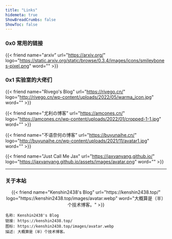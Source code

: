 ```yaml
---
title: "Links"
hidemeta: true
ShowBreadCrumbs: false
ShowToc: false
---
```


### 0x0 常用的链接

{{< friend name="arxiv" url="https://arxiv.org/" logo="https://static.arxiv.org/static/browse/0.3.4/images/icons/smileybones-pixel.png" word="" >}}

### 0x1 实验室的大佬们

{{< friend name="Rivego's Blog" url="https://rivego.cn/" logo="http://rivego.cn/wp-content/uploads/2022/05/warma_icon.jpg" word="" >}}

{{< friend name="尤利の博客" url="https://amcones.cn/" logo="https://amcones.cn/wp-content/uploads/2022/01/cropped-1-1.jpg" word="" >}}

{{< friend name="不语奈何の博客" url="https://buyunaihe.cn/" logo="http://buyunaihe.cn/wp-content/uploads/2021/11/avatar1.jpg" word="" >}}

{{< friend name="Just Call Me Jax" url="https://jaxvanyang.github.io/" logo="https://jaxvanyang.github.io/assets/images/avatar.png" word="" >}}

---

### 关于本站

<center>
{{< friend name="Kenshin2438's Blog" url="https://kenshin2438.top/" logo="https://kenshin2438.top/images/avatar.webp" word="大概算是（半）个技术博客。" >}}
</center>

```
名称: Kenshin2438's Blog
链接: https://kenshin2438.top/
图标: https://kenshin2438.top/images/avatar.webp
描述: 大概算是（半）个技术博客。
```